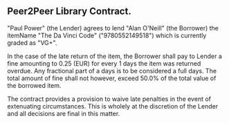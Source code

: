 Peer2Peer Library Contract.
----
"Paul Power" (the Lender) agrees to lend "Alan O'Neill" (the Borrower)
the itemName "The Da Vinci Code" ("9780552149518") which is currently graded as "VG+".

In the case of the late return of the item, the Borrower shall pay to Lender
a fine amounting to 0.25 (EUR) for every 1 days the item was returned overdue.
Any fractional part of a days is to be considered a full days. The total amount
of fine shall not however, exceed 50.0% of the total value of the borrowed item.

The contract provides a provision to waive late penalties in the event of
extenuating circumstances. This is wholely at the discretion of the Lender
and all decisions are final in this matter.